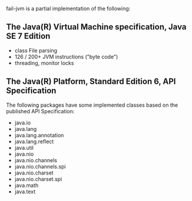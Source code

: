 fail-jvm is a partial implementation of the following:

## The Java(R) Virtual Machine specification, Java SE 7 Edition

* class File parsing
* 126 / 200+ JVM instructions ("byte code")
* threading, monitor locks

## The Java(R) Platform, Standard Edition 6, API Specification

The following packages have some implemented classes based on the published API Specification:

* java.io
* java.lang
* java.lang.annotation
* java.lang.reflect
* java.util
* java.nio
* java.nio.channels
* java.nio.channels.spi
* java.nio.charset
* java.nio.charset.spi
* java.math
* java.text
